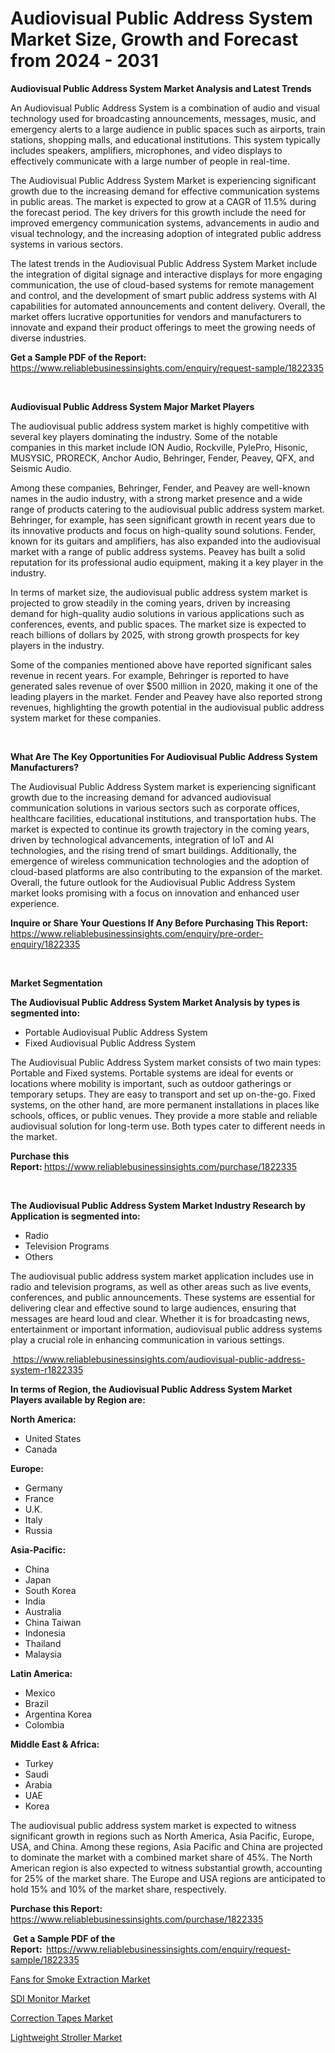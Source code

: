 <p><h1>Audiovisual Public Address System Market Size, Growth and Forecast from 2024 - 2031</h1></p><p><strong>Audiovisual Public Address System Market Analysis and Latest Trends</strong></p>
<p><p>An Audiovisual Public Address System is a combination of audio and visual technology used for broadcasting announcements, messages, music, and emergency alerts to a large audience in public spaces such as airports, train stations, shopping malls, and educational institutions. This system typically includes speakers, amplifiers, microphones, and video displays to effectively communicate with a large number of people in real-time.</p><p>The Audiovisual Public Address System Market is experiencing significant growth due to the increasing demand for effective communication systems in public areas. The market is expected to grow at a CAGR of 11.5% during the forecast period. The key drivers for this growth include the need for improved emergency communication systems, advancements in audio and visual technology, and the increasing adoption of integrated public address systems in various sectors.</p><p>The latest trends in the Audiovisual Public Address System Market include the integration of digital signage and interactive displays for more engaging communication, the use of cloud-based systems for remote management and control, and the development of smart public address systems with AI capabilities for automated announcements and content delivery. Overall, the market offers lucrative opportunities for vendors and manufacturers to innovate and expand their product offerings to meet the growing needs of diverse industries.</p></p>
<p><strong>Get a Sample PDF of the Report:&nbsp;</strong> <a href="https://www.reliablebusinessinsights.com/enquiry/request-sample/1822335">https://www.reliablebusinessinsights.com/enquiry/request-sample/1822335</a></p>
<p>&nbsp;</p>
<p><strong>Audiovisual Public Address System Major Market Players</strong></p>
<p><p>The audiovisual public address system market is highly competitive with several key players dominating the industry. Some of the notable companies in this market include ION Audio, Rockville, PylePro, Hisonic, MUSYSIC, PRORECK, Anchor Audio, Behringer, Fender, Peavey, QFX, and Seismic Audio.</p><p>Among these companies, Behringer, Fender, and Peavey are well-known names in the audio industry, with a strong market presence and a wide range of products catering to the audiovisual public address system market. Behringer, for example, has seen significant growth in recent years due to its innovative products and focus on high-quality sound solutions. Fender, known for its guitars and amplifiers, has also expanded into the audiovisual market with a range of public address systems. Peavey has built a solid reputation for its professional audio equipment, making it a key player in the industry.</p><p>In terms of market size, the audiovisual public address system market is projected to grow steadily in the coming years, driven by increasing demand for high-quality audio solutions in various applications such as conferences, events, and public spaces. The market size is expected to reach billions of dollars by 2025, with strong growth prospects for key players in the industry.</p><p>Some of the companies mentioned above have reported significant sales revenue in recent years. For example, Behringer is reported to have generated sales revenue of over $500 million in 2020, making it one of the leading players in the market. Fender and Peavey have also reported strong revenues, highlighting the growth potential in the audiovisual public address system market for these companies.</p></p>
<p>&nbsp;</p>
<p><strong>What Are The Key Opportunities For Audiovisual Public Address System Manufacturers?</strong></p>
<p><p>The Audiovisual Public Address System market is experiencing significant growth due to the increasing demand for advanced audiovisual communication solutions in various sectors such as corporate offices, healthcare facilities, educational institutions, and transportation hubs. The market is expected to continue its growth trajectory in the coming years, driven by technological advancements, integration of IoT and AI technologies, and the rising trend of smart buildings. Additionally, the emergence of wireless communication technologies and the adoption of cloud-based platforms are also contributing to the expansion of the market. Overall, the future outlook for the Audiovisual Public Address System market looks promising with a focus on innovation and enhanced user experience.</p></p>
<p><strong>Inquire or Share Your Questions If Any Before Purchasing This Report:</strong> <a href="https://www.reliablebusinessinsights.com/enquiry/pre-order-enquiry/1822335">https://www.reliablebusinessinsights.com/enquiry/pre-order-enquiry/1822335</a></p>
<p>&nbsp;</p>
<p><strong>Market Segmentation</strong></p>
<p><strong>The Audiovisual Public Address System Market Analysis by types is segmented into:</strong></p>
<p><ul><li>Portable Audiovisual Public Address System</li><li>Fixed Audiovisual Public Address System</li></ul></p>
<p><p>The Audiovisual Public Address System market consists of two main types: Portable and Fixed systems. Portable systems are ideal for events or locations where mobility is important, such as outdoor gatherings or temporary setups. They are easy to transport and set up on-the-go. Fixed systems, on the other hand, are more permanent installations in places like schools, offices, or public venues. They provide a more stable and reliable audiovisual solution for long-term use. Both types cater to different needs in the market.</p></p>
<p><strong>Purchase this Report:&nbsp;</strong><a href="https://www.reliablebusinessinsights.com/purchase/1822335">https://www.reliablebusinessinsights.com/purchase/1822335</a></p>
<p>&nbsp;</p>
<p><strong>The Audiovisual Public Address System Market Industry Research by Application is segmented into:</strong></p>
<p><ul><li>Radio</li><li>Television Programs</li><li>Others</li></ul></p>
<p><p>The audiovisual public address system market application includes use in radio and television programs, as well as other areas such as live events, conferences, and public announcements. These systems are essential for delivering clear and effective sound to large audiences, ensuring that messages are heard loud and clear. Whether it is for broadcasting news, entertainment or important information, audiovisual public address systems play a crucial role in enhancing communication in various settings.</p></p>
<p><a href="https://www.reliablebusinessinsights.com/audiovisual-public-address-system-r1822335">&nbsp;https://www.reliablebusinessinsights.com/audiovisual-public-address-system-r1822335</a></p>
<p><strong>In terms of Region, the Audiovisual Public Address System Market Players available by Region are:</strong></p>
<p>
    <p> <strong> North America: </strong>
        <ul>
            <li>United States</li>
            <li>Canada</li>
        </ul>
        </p> 
    <p> <strong> Europe: </strong>
        <ul>
            <li>Germany</li>
            <li>France</li>
            <li>U.K.</li>
            <li>Italy</li>
            <li>Russia</li>
        </ul>
        </p> 
    <p> <strong> Asia-Pacific: </strong>
        <ul>
            <li>China</li>
            <li>Japan</li>
            <li>South Korea</li>
            <li>India</li>
            <li>Australia</li>
            <li>China Taiwan</li>
            <li>Indonesia</li>
            <li>Thailand</li>
            <li>Malaysia</li>
        </ul>
        </p> 
    <p> <strong> Latin America: </strong>
        <ul>
            <li>Mexico</li>
            <li>Brazil</li>
            <li>Argentina Korea</li>
            <li>Colombia</li>
        </ul>
        </p> 
    <p> <strong> Middle East & Africa: </strong>
        <ul>
            <li>Turkey</li>
            <li>Saudi</li>
            <li>Arabia</li>
            <li>UAE</li>
            <li>Korea</li>
        </ul>
    </p>
    </p>
<p><p>The audiovisual public address system market is expected to witness significant growth in regions such as North America, Asia Pacific, Europe, USA, and China. Among these regions, Asia Pacific and China are projected to dominate the market with a combined market share of 45%. The North American region is also expected to witness substantial growth, accounting for 25% of the market share. The Europe and USA regions are anticipated to hold 15% and 10% of the market share, respectively.</p></p>
<p><strong>Purchase this Report: </strong><a href="https://www.reliablebusinessinsights.com/purchase/1822335">https://www.reliablebusinessinsights.com/purchase/1822335</a></p>
<p>&nbsp;<strong>Get a Sample PDF of the Report:&nbsp;&nbsp;</strong><a href="https://www.reliablebusinessinsights.com/enquiry/request-sample/1822335">https://www.reliablebusinessinsights.com/enquiry/request-sample/1822335</a></p>
<p><strong></strong></p>
<p><p><a href="https://medium.com/@susiegibson1945/market-forecast-global-fans-for-smoke-extraction-trends-and-impact-analysis-2024-2031-by-b529b1187b50">Fans for Smoke Extraction Market</a></p><p><a href="https://medium.com/@jacobwilkins67/comprehensive-analysis-of-the-global-sdi-monitor-market-growth-trends-market-forecasts-2024-1149058419c5">SDI Monitor Market</a></p><p><a href="https://medium.com/@borisfisher2023/market-forecast-global-correction-tapes-trends-and-impact-analysis-2024-2031-by-application-79518d8c6a4e">Correction Tapes Market</a></p><p><a href="https://medium.com/@erinveum/global-lightweight-stroller-market-opportunities-and-forecast-for-period-from-2024-to-2031-48023d93055e">Lightweight Stroller Market</a></p></p>